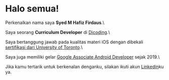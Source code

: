 # Halo semua! 

Perkenalkan nama saya **Syed M Hafiz Firdaus**.\   

Saya seorang **Curriculum Developer** di [Dicoding](https://www.dicoding.com/).\   

Saya bertanggung jawab pada kualitas materi iOS dengan dibekali [sertifikasi dari University of Toronto](https://www.coursera.org/account/accomplishments/specialization/CLKJD8XBXJ3M).\   

Saya juga memiliki gelar [Google Associate Android Developer](https://www.credential.net/h5deoi5h) sejak 2019.\   

Jika kamu tertarik untuk berkenalan denganku, silakan ikuti akun [Linkedin](https://www.linkedin.com/in/gilang-adhan/)ku ya.
